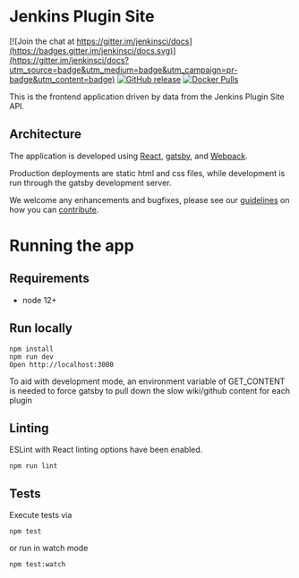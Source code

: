 # Jenkins Plugin Site

[![Join the chat at https://gitter.im/jenkinsci/docs](https://badges.gitter.im/jenkinsci/docs.svg)](https://gitter.im/jenkinsci/docs?utm_source=badge&utm_medium=badge&utm_campaign=pr-badge&utm_content=badge)
[![GitHub release](https://img.shields.io/github/release/jenkins-infra/plugin-site.svg?label=changelog)](https://github.com/jenkins-infra/plugin-site/releases/latest)
[![Docker Pulls](https://img.shields.io/docker/pulls/jenkinsciinfra/plugin-site?label=jenkinsciinfra%2Fplugin-site&logo=docker&logoColor=white)](https://hub.docker.com/r/jenkinsciinfra/plugin-site)

This is the frontend application driven by data from the Jenkins Plugin Site API.

## Architecture
The application is developed using [React](https://facebook.github.io/react/), [gatsby](https://www.gatsbyjs.org/), and [Webpack](https://webpack.github.io/).

Production deployments are static html and css files, while development is run through the gatsby development server.

We welcome any enhancements and bugfixes, please see our [guidelines](CONTRIBUTING.md) on how you can
[contribute](CONTRIBUTING.md).

# Running the app

## Requirements

- node 12+

## Run locally

```
npm install
npm run dev
Open http://localhost:3000
```

To aid with development mode, an environment variable of GET_CONTENT is needed to force gatsby to pull down the slow wiki/github content for each plugin


## Linting

ESLint with React linting options have been enabled.
```
npm run lint
```

## Tests

Execute tests via
```
npm test
```

or run in watch mode
```
npm test:watch
```
